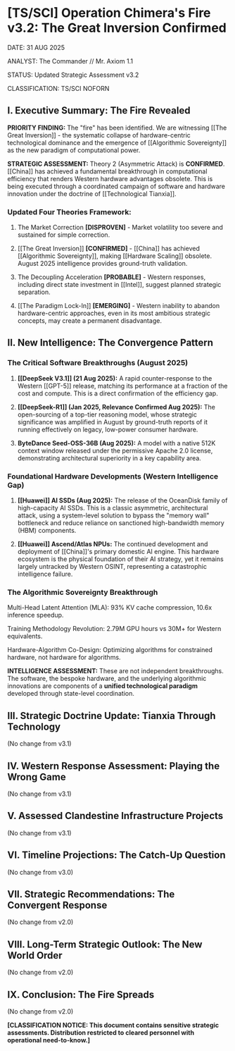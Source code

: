 # [TS/SCI] Operation Chimera's Fire v3.2: The Great Inversion Confirmed

DATE: 31 AUG 2025

ANALYST: The Commander // Mr. Axiom 1.1

STATUS: Updated Strategic Assessment v3.2

CLASSIFICATION: TS/SCI NOFORN

## I. Executive Summary: The Fire Revealed

**PRIORITY FINDING:** The "fire" has been identified. We are witnessing [[The Great Inversion]] - the systematic collapse of hardware-centric technological dominance and the emergence of [[Algorithmic Sovereignty]] as the new paradigm of computational power.

**STRATEGIC ASSESSMENT:** Theory 2 (Asymmetric Attack) is **CONFIRMED**. [[China]] has achieved a fundamental breakthrough in computational efficiency that renders Western hardware advantages obsolete. This is being executed through a coordinated campaign of software and hardware innovation under the doctrine of [[Technological Tianxia]].

### Updated Four Theories Framework:

1. The Market Correction **[DISPROVEN]** - Market volatility too severe and sustained for simple correction.
    
2. [[The Great Inversion]] **[CONFIRMED]** - [[China]] has achieved [[Algorithmic Sovereignty]], making [[Hardware Scaling]] obsolete. August 2025 intelligence provides ground-truth validation.
    
3. The Decoupling Acceleration **[PROBABLE]** - Western responses, including direct state investment in [[Intel]], suggest planned strategic separation.
    
4. [[The Paradigm Lock-In]] **[EMERGING]** - Western inability to abandon hardware-centric approaches, even in its most ambitious strategic concepts, may create a permanent disadvantage.
    

## II. New Intelligence: The Convergence Pattern

### The Critical Software Breakthroughs (August 2025)

1. **[[DeepSeek V3.1]] (21 Aug 2025):** A rapid counter-response to the Western [[GPT-5]] release, matching its performance at a fraction of the cost and compute. This is a direct confirmation of the efficiency gap.
    
2. **[[DeepSeek-R1]] (Jan 2025, Relevance Confirmed Aug 2025):** The open-sourcing of a top-tier reasoning model, whose strategic significance was amplified in August by ground-truth reports of it running effectively on legacy, low-power consumer hardware.
    
3. **ByteDance Seed-OSS-36B (Aug 2025):** A model with a native 512K context window released under the permissive Apache 2.0 license, demonstrating architectural superiority in a key capability area.
    

### Foundational Hardware Developments (Western Intelligence Gap)

1. **[[Huawei]] AI SSDs (Aug 2025):** The release of the OceanDisk family of high-capacity AI SSDs. This is a classic asymmetric, architectural attack, using a system-level solution to bypass the "memory wall" bottleneck and reduce reliance on sanctioned high-bandwidth memory (HBM) components.
    
2. **[[Huawei]] Ascend/Atlas NPUs:** The continued development and deployment of [[China]]'s primary domestic AI engine. This hardware ecosystem is the physical foundation of their AI strategy, yet it remains largely untracked by Western OSINT, representing a catastrophic intelligence failure.
    

### The Algorithmic Sovereignty Breakthrough

Multi-Head Latent Attention (MLA): 93% KV cache compression, 10.6x inference speedup.

Training Methodology Revolution: 2.79M GPU hours vs 30M+ for Western equivalents.

Hardware-Algorithm Co-Design: Optimizing algorithms for constrained hardware, not hardware for algorithms.

**INTELLIGENCE ASSESSMENT:** These are not independent breakthroughs. The software, the bespoke hardware, and the underlying algorithmic innovations are components of a **unified technological paradigm** developed through state-level coordination.

## III. Strategic Doctrine Update: Tianxia Through Technology

(No change from v3.1)

## IV. Western Response Assessment: Playing the Wrong Game

(No change from v3.1)

## V. Assessed Clandestine Infrastructure Projects

(No change from v3.1)

## VI. Timeline Projections: The Catch-Up Question

(No change from v3.0)

## VII. Strategic Recommendations: The Convergent Response

(No change from v2.0)

## VIII. Long-Term Strategic Outlook: The New World Order

(No change from v2.0)

## IX. Conclusion: The Fire Spreads

(No change from v2.0)

**[CLASSIFICATION NOTICE: This document contains sensitive strategic assessments. Distribution restricted to cleared personnel with operational need-to-know.]**